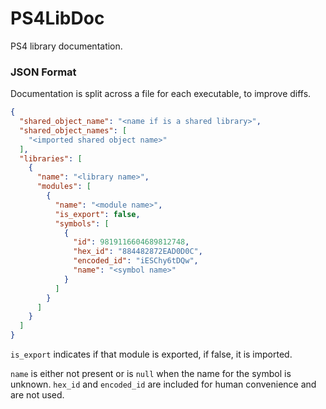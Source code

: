 # PS4LibDoc
PS4 library documentation.

### JSON Format
Documentation is split across a file for each executable, to improve diffs.

```json
{
  "shared_object_name": "<name if is a shared library>",
  "shared_object_names": [
    "<imported shared object name>"
  ],
  "libraries": [
    {
      "name": "<library name>",
      "modules": [
        {
          "name": "<module name>",
          "is_export": false,
          "symbols": [
            {
              "id": 9819116604689812748,
              "hex_id": "884482872EAD0D0C",
              "encoded_id": "iESChy6tDQw",
              "name": "<symbol name>"
            }
          ]
        }
      ]
    }
  ]
}
```

`is_export` indicates if that module is exported, if false, it is imported.

`name` is either not present or is `null` when the name for the symbol is unknown.
`hex_id` and `encoded_id` are included for human convenience and are not used.